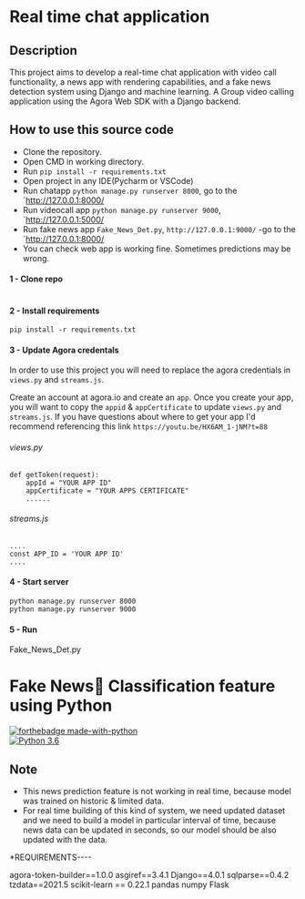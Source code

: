 # Real time chat application

## Description 
This project aims to develop a real-time chat application with video call functionality, a news app with rendering capabilities, and a fake news detection system using Django and machine learning. A Group video calling application using the Agora Web SDK with a Django backend.

##  How to use this source code

- Clone the repository.
- Open CMD in working directory.
- Run `pip install -r requirements.txt`
- Open project in any IDE(Pycharm or VSCode)
- Run chatapp `python manage.py runserver 8000`, go to the `http://127.0.0.1:8000/
- Run videocall app `python manage.py runserver 9000`,  `http://127.0.0.1:5000/
- Run fake news app `Fake_News_Det.py`, `http://127.0.0.1:9000/`
-go to the `http://127.0.0.1:8000/
- You can check web app is working fine. Sometimes predictions may be wrong.


#### 1 - Clone repo
```

```

#### 2 - Install requirements
```
pip install -r requirements.txt
```

#### 3 - Update Agora credentals
In order to use this project you will need to replace the agora credentials in `views.py` and `streams.js`.

Create an account at agora.io and create an `app`. Once you create your app, you will want to copy the `appid` & `appCertificate` to update `views.py` and `streams.js`. If you have questions about where to get your app I'd recommend referencing this link `https://youtu.be/HX6AM_1-jNM?t=88`

###### views.py
```
def getToken(request):
    appId = "YOUR APP ID"
    appCertificate = "YOUR APPS CERTIFICATE"
    ......
```

###### streams.js
```
....
const APP_ID = 'YOUR APP ID'
....
```


#### 4 - Start server
```
python manage.py runserver 8000
python manage.py runserver 9000
```

#### 5 - Run

Fake_News_Det.py

#  Fake News📰 Classification feature using Python

[![forthebadge made-with-python](http://ForTheBadge.com/images/badges/made-with-python.svg)](https://www.python.org/)                 
[![Python 3.6](https://img.shields.io/badge/python-3.6-blue.svg)](https://www.python.org/downloads/release/python-360/)   


## Note
- This news prediction feature is not working in real time, because model was trained on historic & limited data.
- For real time building of this kind of system, we need updated dataset and we need to build a model in particular interval of time, because news data can be updated in seconds, so our model should be also updated with the data.




*REQUIREMENTS----

agora-token-builder==1.0.0
asgiref==3.4.1
Django==4.0.1
sqlparse==0.4.2
tzdata==2021.5
scikit-learn == 0.22.1
pandas
numpy
Flask
